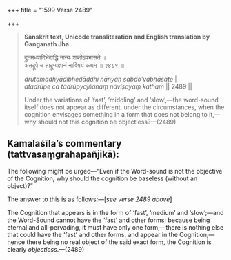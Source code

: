 +++
title = "1599 Verse 2489"

+++
> **Sanskrit text, Unicode transliteration and English translation by Ganganath Jha:** 
>
> द्रुतमध्यादिभेदाद्धि नान्यः शब्दोऽवभासते ।  
> अतद्रूपे च ताद्रूप्यज्ञानं नाविषयं कथम् ॥ २४८९ ॥ 
>
> *drutamadhyādibhedāddhi nānyaḥ śabdo'vabhāsate* \|  
> *atadrūpe ca tādrūpyajñānaṃ nāviṣayaṃ katham* \|\| 2489 \|\| 
>
> Under the variations of ‘fast’, ‘middling’ and ‘slow’,—the word-sound itself does not appear as different. under the circumstances, when the cognition envisages something in a form that does not belong to it,—why should not this cognition be objectless?—(2489)



## Kamalaśīla’s commentary (tattvasaṃgrahapañjikā):

The following might be urged—“Even if the Word-sound is not the objective of the Cognition, why should the cognition be baseless (without an object)?”

The answer to this is as follows:—[*see verse 2489 above*]

The Cognition that appears is in the form of ‘fast’, ‘medium’ and ‘slow’;—and the Word-Sound cannot have the ‘fast’ and other forms; because being eternal and all-pervading, it must have only one form;—there is nothing else that could have the ‘fast’ and other forms, and appear in the Cognition;—hence there being no real object of the said exact form, the Cognition is clearly *objectless*.—(2489)


